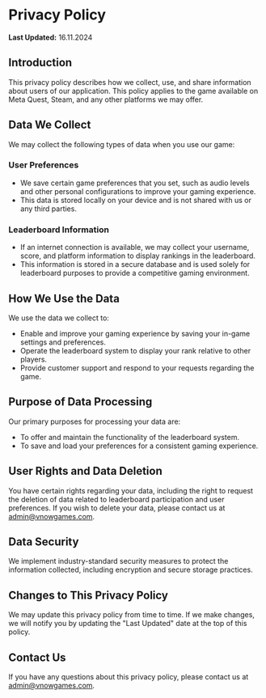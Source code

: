 # Privacy Policy

**Last Updated:** 16.11.2024

## Introduction

This privacy policy describes how we collect, use, and share information about users of our application. This policy applies to the game available on Meta Quest, Steam, and any other platforms we may offer.

## Data We Collect

We may collect the following types of data when you use our game:

### User Preferences

- We save certain game preferences that you set, such as audio levels and other personal configurations to improve your gaming experience.
- This data is stored locally on your device and is not shared with us or any third parties.

### Leaderboard Information

- If an internet connection is available, we may collect your username, score, and platform information to display rankings in the leaderboard.
- This information is stored in a secure database and is used solely for leaderboard purposes to provide a competitive gaming environment.

## How We Use the Data

We use the data we collect to:

- Enable and improve your gaming experience by saving your in-game settings and preferences.
- Operate the leaderboard system to display your rank relative to other players.
- Provide customer support and respond to your requests regarding the game.

## Purpose of Data Processing

Our primary purposes for processing your data are:

- To offer and maintain the functionality of the leaderboard system.
- To save and load your preferences for a consistent gaming experience.

## User Rights and Data Deletion

You have certain rights regarding your data, including the right to request the deletion of data related to leaderboard participation and user preferences. If you wish to delete your data, please contact us at [admin@vnowgames.com](mailto:admin@vnowgames.com).

## Data Security

We implement industry-standard security measures to protect the information collected, including encryption and secure storage practices.

## Changes to This Privacy Policy

We may update this privacy policy from time to time. If we make changes, we will notify you by updating the "Last Updated" date at the top of this policy.

## Contact Us

If you have any questions about this privacy policy, please contact us at [admin@vnowgames.com](mailto:admin@vnowgames.com).
